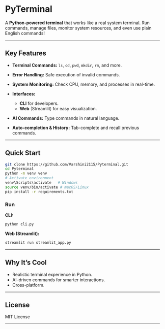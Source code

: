 

# PyTerminal 

A **Python-powered terminal** that works like a real system terminal. Run commands, manage files, monitor system resources, and even use plain English commands!

---

## Key Features

* **Terminal Commands:** `ls`, `cd`, `pwd`, `mkdir`, `rm`, and more.
* **Error Handling:** Safe execution of invalid commands.
* **System Monitoring:** Check CPU, memory, and processes in real-time.
* **Interfaces:**

  * **CLI** for developers.
  * **Web** (Streamlit) for easy visualization.
* **AI Commands:** Type commands in natural language.
* **Auto-completion & History:** Tab-complete and recall previous commands.

---

## Quick Start

```bash
git clone https://github.com/Varshini2115/Pyterminal.git
cd Pyterminal
python -m venv venv
# Activate environment
venv\Scripts\activate   # Windows
source venv/bin/activate # macOS/Linux
pip install -r requirements.txt
```

### Run

**CLI:**

```bash
python cli.py
```

**Web (Streamlit):**

```bash
streamlit run streamlit_app.py
```

---

## Why It’s Cool

* Realistic terminal experience in Python.
* AI-driven commands for smarter interactions.
* Cross-platform.

---

## License

MIT License

---

